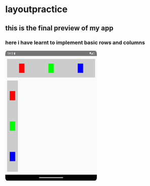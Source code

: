 # layoutpractice
## this is the final preview of my app
### here i have learnt to implement basic rows and columns
<img src="layoutpractice/layoutss.png" alt="Initial Appearance" width="290" height="410">
